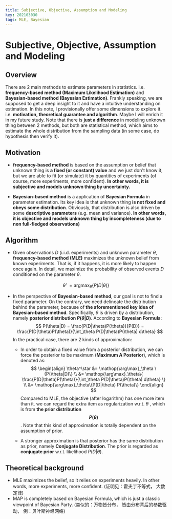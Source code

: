 ```yaml
---
title: Subjective, Objective, Assumption and Modeling
key: 202103030
tags: MLE, Bayesian
---
```


# Subjective, Objective, Assumption and Modeling

## Overview

There are 2 main methods to estimate parameters in statistics. i.e. **frequency-based method (Maximum Likelihood Estimation)** and **Bayesian-based method (Bayesian Estimation)**. Frankly speaking, we are supposed to get a deep insight to it and have a intuitive understanding on estimation. In this note, I provisionally offer some dimensions to explore it. i.e. **motivation, theoretical guarantee and algorithm**. Maybe I will enrich it in my future study. Note that there is **just a difference** in modeling unknown thing between 2 methods, but both are statistical method, which aims to estimate the whole distribution from the sampling data (in some case, do hypothesis then verify it).



<!--more-->



## Motivation

- **frequency-based method** is based on the assumption or belief that unknown thing is **a fixed (or constant) value** and we just don't know it, but we are able to fit (or simulate) it by quantities of experiments (of course, more experiments, more confident). **In other words, it is subjective and models unknown thing by uncertainty.**

- **Bayesian-based method** is a application of **Bayesian Formula** in parameter estimation. Its key idea is that unknown thing **is not fixed and obeys some distribution**. Obviously, that distribution is also driven by some **descriptive parameters** (e.g. mean and variance). **In other words, it is objective and models unknown thing by incompleteness (due to non full-fledged observations)**



## Algorithm

- Given observations $D$ (i.i.d. experiments) and unknown parameter $\theta$, **frequency-based method (MLE)** maximizes the unknown belief from known experiments. That is, if it happens, it is more likely to happen once again. In detail, we maximize the probability of observed events $D$ conditioned on the parameter $\theta$.

$$
\theta^\star = \mathop{\arg\max}_\theta \{P(D|\theta)\}
$$

- In the perspective of **Bayesian-based method**, our goal is not to find a fixed parameter. On the contrary, we need delineate the distribution behind the parameter, because of **the aforementioned key idea of Bayesian-based method**. Specifically, $\theta$ is driven by a distribution, namely **posterior distribution $P(\theta|D)$**. According to **Bayesian Formula**:
  $$
  P(\theta|D) = \frac{P(D|\theta)P(\theta)}{P(D)} = \frac{P(D|\theta)P(\theta)}{\int_\theta P(D|\theta)P(\theta) d\theta}
  $$
  In the practical case, there are 2 kinds of approximation:

  - In order to obtain a fixed value from a posterior distribution, we can force the posterior to be maximum (**Maximum A Posterior**), which is denoted as:
    $$
    \begin{align}
    \theta^\star &= \mathop{\arg\max}_\theta \{P(\theta|D)\} \\
    &= \mathop{\arg\max}_\theta\{ \frac{P(D|\theta)P(\theta)}{\int_\theta P(D|\theta)P(\theta) d\theta} \} \\
    &= \mathop{\arg\max}_\theta\{P(D|\theta) P(\theta)\}
    \end{align}
    $$
    Compared to MLE, the objective (after logarithm) has one more item than it. we can regard the extra item as regularization w.r.t. $\theta$ , which is from **the prior distribution $$P(\theta)$$**. Note that this kind of approximation is totally dependent on the assumption of prior.

  - A stronger approximation is that posterior has the same distribution as prior, namely **Conjugate Distribution**. The prior is regarded as **conjugate prior** w.r.t. likelihood $P(D|\theta)$.

## Theoretical background

- MLE maximizes the belief, so it relies on experiments heavily. In other words, more experiments, more confident. (证明见：霍夫丁不等式， 大数定律)
- MAP is completely based on Bayesian Formula, which is just a classic viewpoint of Bayesian Party. (类似的：万物皆分布， 皆由分布背后的参数驱动， 例：贝叶斯神经网络)

